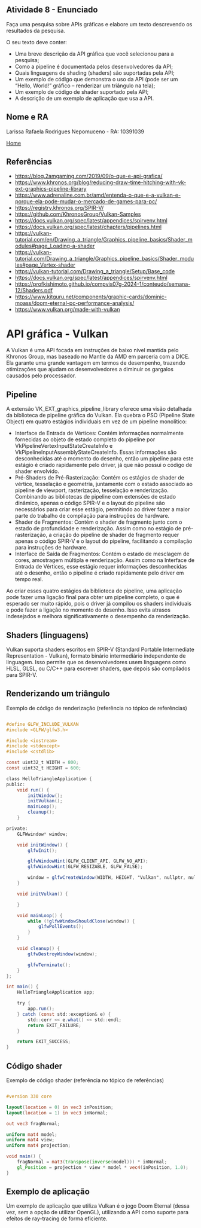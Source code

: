 ## Atividade 8 - Enunciado
Faça uma pesquisa sobre APIs gráficas e elabore um texto descrevendo os resultados da pesquisa.

O seu texto deve conter:

- Uma breve descrição da API gráfica que você selecionou para a pesquisa;
- Como a pipeline é documentada pelos desenvolvedores da API;
- Quais linguagens de shading (shaders) são suportadas pela API;
- Um exemplo de código que demonstra o uso da API (pode ser um “Hello, World!” gráfico – renderizar um triângulo na tela);
- Um exemplo de código de shader suportado pela API;
- A descrição de um exemplo de aplicação que usa a API.

## Nome e RA
Larissa Rafaela Rodrigues Nepomuceno - RA: 10391039

[Home](README.md)

## Referências
- https://blog.2amgaming.com/2019/09/o-que-e-api-grafica/
- https://www.khronos.org/blog/reducing-draw-time-hitching-with-vk-ext-graphics-pipeline-library
- https://www.adrenaline.com.br/amd/entenda-o-que-e-a-vulkan-e-porque-ela-pode-mudar-o-mercado-de-games-para-pc/
- https://registry.khronos.org/SPIR-V/
- https://github.com/KhronosGroup/Vulkan-Samples
- https://docs.vulkan.org/spec/latest/appendices/spirvenv.html
- https://docs.vulkan.org/spec/latest/chapters/pipelines.html
- https://vulkan-tutorial.com/en/Drawing_a_triangle/Graphics_pipeline_basics/Shader_modules#page_Loading-a-shader
- https://vulkan-tutorial.com/Drawing_a_triangle/Graphics_pipeline_basics/Shader_modules#page_Vertex-shader
- https://vulkan-tutorial.com/Drawing_a_triangle/Setup/Base_code
- https://docs.vulkan.org/spec/latest/appendices/spirvenv.html
- https://profkishimoto.github.io/compvis07g-2024-1/conteudo/semana-12/Shaders.pdf
- https://www.kitguru.net/components/graphic-cards/dominic-moass/doom-eternal-pc-performance-analysis/
- https://www.vulkan.org/made-with-vulkan


# API gráfica - Vulkan
  A Vulkan é uma API focada em instruções de baixo nível mantida pelo Khronos Group, mas  baseado no Mantle da AMD em parceria com a DICE. Ela garante uma grande vantagem em termos de desempenho, trazendo otimizações que ajudam os desenvolvedores a diminuir os gargalos causados pelo processador.
## Pipeline

  A extensão VK_EXT_graphics_pipeline_library oferece uma visão detalhada da biblioteca de pipeline gráfica do Vulkan. Ela quebra o PSO (Pipeline State Object) em quatro estágios individuais em vez de um pipeline monolítico:

  - Interface de Entrada de Vértices: Contém informações normalmente fornecidas ao objeto de estado completo do pipeline por VkPipelineVertexInputStateCreateInfo e VkPipelineInputAssemblyStateCreateInfo. Essas informações são desconhecidas até o momento do desenho, então um pipeline para este estágio é criado rapidamente pelo driver, já que não possui o código de shader envolvido.
  - Pré-Shaders de Pré-Rasterização: Contém os estágios de shader de vértice, tesselação e geometria, juntamente com o estado associado ao pipeline de viewport, rasterização, tesselação e renderização. Combinando as bibliotecas de pipeline com extensões de estado dinâmico, apenas o código SPIR-V e o layout do pipeline são necessários para criar esse estágio, permitindo ao driver fazer a maior parte do trabalho de compilação para instruções de hardware.
  - Shader de Fragmentos: Contém o shader de fragmento junto com o estado de profundidade e renderização. Assim como no estágio de pré-rasterização, a criação do pipeline de shader de fragmento requer apenas o código SPIR-V e o layout do pipeline, facilitando a compilação para instruções de hardware.
  - Interface de Saída de Fragmentos: Contém o estado de mesclagem de cores, amostragem múltipla e renderização. Assim como na Interface de Entrada de Vértices, esse estágio requer informações desconhecidas até o desenho, então o pipeline é criado rapidamente pelo driver em tempo real.
    
  Ao criar esses quatro estágios da biblioteca de pipeline, uma aplicação pode fazer uma ligação final para obter um pipeline completo, o que é esperado ser muito rápido, pois o driver já compilou os shaders individuais e pode fazer a ligação no momento do desenho. Isso evita atrasos indesejados e melhora significativamente o desempenho da renderização.
  
## Shaders (linguagens)

  Vulkan suporta shaders escritos em SPIR-V (Standard Portable Intermediate Representation - Vulkan), formato binário intermediário independente de linguagem. Isso permite que os desenvolvedores usem linguagens como HLSL, GLSL, ou C/C++ para escrever shaders, que depois são compilados para SPIR-V.
  
## Renderizando um triângulo

Exemplo de código de renderização (referência no tópico de referências)

``` glsl

#define GLFW_INCLUDE_VULKAN
#include <GLFW/glfw3.h>

#include <iostream>
#include <stdexcept>
#include <cstdlib>

const uint32_t WIDTH = 800;
const uint32_t HEIGHT = 600;

class HelloTriangleApplication {
public:
    void run() {
        initWindow();
        initVulkan();
        mainLoop();
        cleanup();
    }

private:
    GLFWwindow* window;

    void initWindow() {
        glfwInit();

        glfwWindowHint(GLFW_CLIENT_API, GLFW_NO_API);
        glfwWindowHint(GLFW_RESIZABLE, GLFW_FALSE);

        window = glfwCreateWindow(WIDTH, HEIGHT, "Vulkan", nullptr, nullptr);
    }

    void initVulkan() {

    }

    void mainLoop() {
        while (!glfwWindowShouldClose(window)) {
            glfwPollEvents();
        }
    }

    void cleanup() {
        glfwDestroyWindow(window);

        glfwTerminate();
    }
};

int main() {
    HelloTriangleApplication app;

    try {
        app.run();
    } catch (const std::exception& e) {
        std::cerr << e.what() << std::endl;
        return EXIT_FAILURE;
    }

    return EXIT_SUCCESS;
}

```


## Código shader

Exemplo de código shader (referência no tópico de referências)

``` glsl

#version 330 core

layout(location = 0) in vec3 inPosition;
layout(location = 1) in vec3 inNormal;

out vec3 fragNormal;

uniform mat4 model;
uniform mat4 view;
uniform mat4 projection;

void main() {
    fragNormal = mat3(transpose(inverse(model))) * inNormal;
    gl_Position = projection * view * model * vec4(inPosition, 1.0);
}

```


## Exemplo de aplicação
Um exemplo de aplicação que utiliza Vulkan é o jogo Doom Eternal (dessa vez, sem a opção de utilizar OpenGL), utilizando a API como suporte para efeitos de ray-tracing de forma eficiente.
